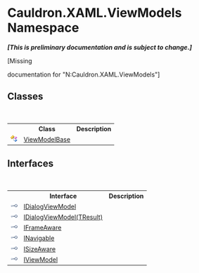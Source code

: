 # Cauldron.XAML.ViewModels Namespace
 _**\[This is preliminary documentation and is subject to change.\]**_

\[Missing <summary> documentation for "N:Cauldron.XAML.ViewModels"\]


## Classes
&nbsp;<table><tr><th></th><th>Class</th><th>Description</th></tr><tr><td>![Public class](media/pubclass.gif "Public class")</td><td><a href="T_Cauldron_XAML_ViewModels_ViewModelBase">ViewModelBase</a></td><td /></tr></table>

## Interfaces
&nbsp;<table><tr><th></th><th>Interface</th><th>Description</th></tr><tr><td>![Public interface](media/pubinterface.gif "Public interface")</td><td><a href="T_Cauldron_XAML_ViewModels_IDialogViewModel">IDialogViewModel</a></td><td /></tr><tr><td>![Public interface](media/pubinterface.gif "Public interface")</td><td><a href="T_Cauldron_XAML_ViewModels_IDialogViewModel_1">IDialogViewModel(TResult)</a></td><td /></tr><tr><td>![Public interface](media/pubinterface.gif "Public interface")</td><td><a href="T_Cauldron_XAML_ViewModels_IFrameAware">IFrameAware</a></td><td /></tr><tr><td>![Public interface](media/pubinterface.gif "Public interface")</td><td><a href="T_Cauldron_XAML_ViewModels_INavigable">INavigable</a></td><td /></tr><tr><td>![Public interface](media/pubinterface.gif "Public interface")</td><td><a href="T_Cauldron_XAML_ViewModels_ISizeAware">ISizeAware</a></td><td /></tr><tr><td>![Public interface](media/pubinterface.gif "Public interface")</td><td><a href="T_Cauldron_XAML_ViewModels_IViewModel">IViewModel</a></td><td /></tr></table>&nbsp;

